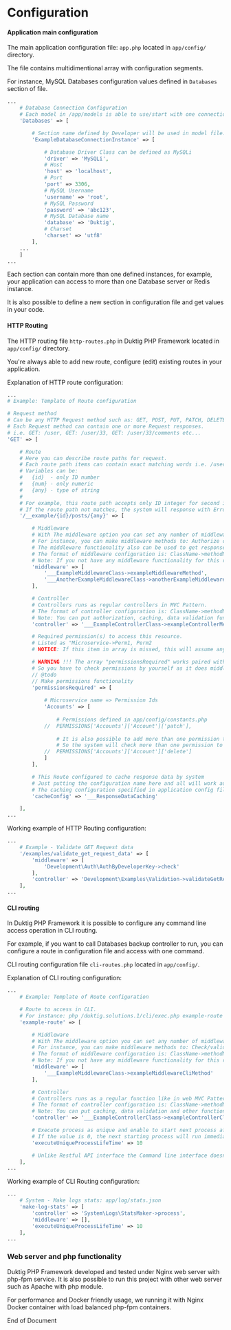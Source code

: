 # Configuration

#### Application main configuration

The main application configuration file: `app.php` located in `app/config/` directory.

The file contains multidimentional array with configuration segments.

For instance, MySQL Databases configuration values defined in `Databases` section of file.

```php
...    
    # Database Connection Configuration
    # Each model in /app/models is able to use/start with one connection section.
    'Databases' => [

	    # Section name defined by Developer will be used in model file.
	    'ExampleDatabaseConnectionInstance' => [

		    # Database Driver Class can be defined as MySQLi
		    'driver' => 'MySQLi',
		    # Host
		    'host' => 'localhost',
		    # Port
		    'port' => 3306,
		    # MySQL Username
		    'username' => 'root',
		    # MySQL Password
		    'password' => 'abc123',
		    # MySQL Database name
		    'database' => 'Duktig',
		    # Charset
		    'charset' => 'utf8'
	    ],
    ...
    ]
...    
```

Each section can contain more than one defined instances, for example, your application can access to more than one Database server or Redis instance.

It is also possible to define a new section in configuration file and get values in your code.

#### HTTP Routing

The HTTP routing file `http-routes.php` in Duktig PHP Framework located in `app/config/` directory.

You're always able to add new route, configure (edit) existing routes in your application.

Explanation of HTTP route configuration:

```php
...
# Example: Template of Route configuration

# Request method
# Can be any HTTP Request method such as: GET, POST, PUT, PATCH, DELETE, etc...
# Each Request method can contain one or more Request responses.
# i.e. GET: /user, GET: /user/33, GET: /user/33/comments etc...
'GET' => [

    # Route
    # Here you can describe route paths for request.
    # Each route path items can contain exact matching words i.e. /user or variables.
    # Variables can be:
    #   {id}  - only ID number
    #   {num} - only numeric
    #   {any} - type of string
    #
    # For example, this route path accepts only ID integer for second item: /example/123 (correct). /example/something (not correct).
    # If the route path not matches, the system will response with Error 404 (Resource not found).
    '/__example/{id}/posts/{any}' => [

        # Middleware
        # With The middleware option you can set any number of middleware methods before the controller starts.
        # For instance, you can make middleware methods to: Authorize client, Validate Request data, then continue to controller.
        # The middleware functionality also can be used to get response data from cache instead of Controller -> Model -> Database.
        # The format of middleware configuration is: ClassName->methodName where the middleware classes located in /app/middleware directory.
        # Note: If you not have any middleware functionality for this route, you can just pass this section as empty.
        'middleware' => [
            '___ExampleMiddlewareClass->exampleMiddlewareMethod',
            '___AnotherExampleMiddlewareClass->anotherExampleMiddlewareMethod'
        ],

        # Controller
        # Controllers runs as regular controllers in MVC Pattern.
        # The format of controller configuration is: ClassName->methodName where the controller classes located in /app/controllers directory.
        # Note: You can put authorization, caching, data validation functionality inside a controller method instead of creating a dedicated middleware for it.
        'controller' => '___ExampleControllerClass->exampleControllerMethod',

        # Required permission(s) to access this resource. 
        # Listed as "Microservice->Perm1, Perm2
        # NOTICE: If this item in array is missed, this will assume any type of User can access to this resource.

        # WARNING !!! The array "permissionsRequired" works paired with middleware you're specified.
        # So you have to check permissions by yourself as it does middleware: Auth->Authenticate			
        // @todo
        // Make permissions functionality
        'permissionsRequired' => [
            
            # Microservice name => Permission Ids
            'Accounts' => [
                
                # Permissions defined in app/config/constants.php
            //	PERMISSIONS['Accounts']['Account']['patch'],
                
                # It is also possible to add more than one permission to requirement list
                # So the system will check more than one permission to allow access a resource
            //	PERMISSIONS['Accounts']['Account']['delete']
            ]
        ],

        # This Route configured to cache response data by system
        # Just putting the configuration name here and all will work automatically.
        # The caching configuration specified in application config file.
        'cacheConfig' => '___ResponseDataCaching'

    ],
...        
```

Working example of HTTP Routing configuration:

```php
...    
    # Example - Validate GET Request data
    '/examples/validate_get_request_data' => [
        'middleware' => [
            'Development\Auth\AuthByDeveloperKey->check'
        ],
        'controller' => 'Development\Examples\Validation->validateGetRequestData'
    ],
...        
```        

#### CLI routing

In Duktig PHP Framework it is possible to configure any command line access operation in CLI routing.

For example, if you want to call Databases backup controller to run, you can configure a route in configuration file and access with one command.

CLI routing configuration file `cli-routes.php` located in `app/config/`.

Explanation of CLI routing configuration:

```php 
...
    # Example: Template of Route configuration

	# Route to access in CLI.
	# For instance: php /duktig.solutions.1/cli/exec.php example-route --parameter1name parameter1value
	'example-route' => [

		# Middleware
		# With The middleware option you can set any number of middleware methods before the controller starts.
		# For instance, you can make middleware methods to: Check/validate command line parameters then continue to controller.
		# The format of middleware configuration is: ClassName->methodName where the middleware classes located in /app/middleware directory.
		# Note: If you not have any middleware functionality for this route, you can just pass this section as empty.
		'middleware' => [
			'___ExampleMiddlewareClass->exampleMiddlewareCliMethod'
		],

		# Controller
		# Controllers runs as a regular function like in web MVC Pattern.
		# The format of controller configuration is: ClassName->methodName where the controller classes located in /app/controllers directory.
		# Note: You can put caching, data validation and other functionality inside a controller method instead of creating a dedicated middleware for it.
		'controller' => '___ExampleControllerClass->exampleControllerCliMethod',

		# Execute process as unique and enable to start next process after given time in seconds.
		# If the value is 0, the next starting process will run immediately without checking if another instance is in process.
		'executeUniqueProcessLifeTime' => 10

		# Unlike Restful API interface the Command line interface doesn't support authorization/permission checking and caching functionality.
	],
...    
```
Working example of CLI Routing configuration:

```php 
...
    # System - Make logs stats: app/log/stats.json
	'make-log-stats' => [
		'controller' => 'System\Logs\StatsMaker->process',
		'middleware' => [],
		'executeUniqueProcessLifeTime' => 10
	],
...
```

### Web server and php functionality

Duktig PHP Framework developed and tested under Nginx web server with php-fpm service. 
It is also possible to run this project with other web server such as Apache with php module.

For performance and Docker friendly usage, we running it with Nginx Docker container with load balanced php-fpm containers.

End of Document
